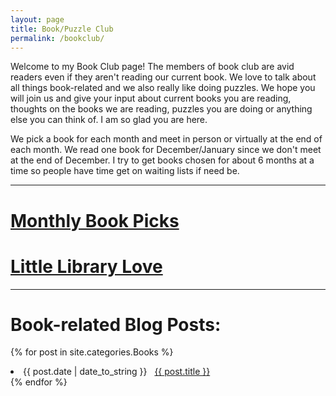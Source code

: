 ```yaml
---
layout: page
title: Book/Puzzle Club
permalink: /bookclub/
---
```

Welcome to my Book Club page! The members of book club are avid readers even if they aren't reading our current book. We love to talk about all things book-related and we also really like doing puzzles. We hope you will join us and give your input about current books you are reading, thoughts on the books we are reading, puzzles you are doing or anything else you can think of. I am so glad you are here. 

We pick a book for each month and meet in person or virtually at the end of each month. We read one book for December/January since we don't meet at the end of December. I try to get books chosen for about 6 months at a time so people have time get on waiting lists if need be. 

----
# [Monthly Book Picks](/bookclub/booksread/)
# [Little Library Love](http://127.0.0.1:4000/books/lfl/2020/08/03/little-library-love.html)

----
# Book-related Blog Posts:
{% for post in site.categories.Books %}
 <li><span>{{ post.date | date_to_string }}</span> &nbsp; <a href="{{ post.url }}">{{ post.title }}</a></li>
{% endfor %}